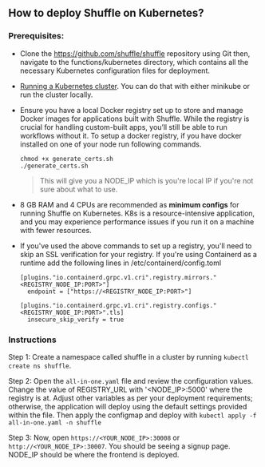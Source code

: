 ## How to deploy Shuffle on Kubernetes?

### Prerequisites:
-	Clone the https://github.com/shuffle/shuffle repository using Git then, navigate to the functions/kubernetes directory, which contains all the necessary Kubernetes configuration files for deployment.
-	[Running a Kubernetes cluster](https://kubernetes.io/docs/setup/). You can do that with either minikube or run the cluster locally.
- Ensure you have a local Docker registry set up to store and manage Docker images for applications built with Shuffle. While the registry is crucial for handling custom-built apps, you’ll still be able to run workflows without it. To setup a docker registry, if you have docker installed on one of your node run following commands.


  ```
  chmod +x generate_certs.sh
  ./generate_certs.sh
  ```

  > This will give you a NODE_IP which is you're local IP if you're not sure about what to use.

- 8 GB RAM and 4 CPUs are recommended as **minimum configs** for running Shuffle on Kubernetes. K8s is a resource-intensive application, and you may experience performance issues if you run it on a machine with fewer resources.

- If you've used the above commands to set up a registry, you'll need to skip an SSL verification for your registry. If you're using Containerd as a runtime
    add the following lines in /etc/containerd/config.toml
    ```
    [plugins."io.containerd.grpc.v1.cri".registry.mirrors."<REGISTRY_NODE_IP:PORT>"]
      endpoint = ["https://<REGISTRY_NODE_IP:PORT>"]

    [plugins."io.containerd.grpc.v1.cri".registry.configs."<REGISTRY_NODE_IP:PORT>".tls]
      insecure_skip_verify = true
    ```

### Instructions
Step 1: Create a namespace called shuffle in a cluster by running ```kubectl create ns shuffle```.

Step 2: Open the ```all-in-one.yaml``` file and review the configuration values. Change the value of REGISTRY_URL with '<NODE_IP>:5000' where the registry is at. Adjust other variables as per your deployment requirements; otherwise, the application will deploy using the default settings provided within the file. Then apply the configmap and deploy with ```kubectl apply -f all-in-one.yaml -n shuffle```

Step 3: Now, open ```https://<YOUR_NODE_IP>:30008``` or ```http://<YOUR_NODE_IP>:30007```. You should be seeing a signup page. NODE_IP should be where the frontend is deployed.

